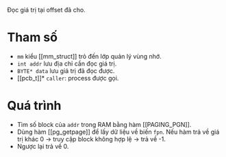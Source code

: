 Đọc giá trị tại offset đã cho.
# Tham số
- `mm` kiểu [[mm_struct]] trỏ đến lớp quản lý vùng nhớ.
- `int addr` lưu địa chỉ cần đọc giá trị.
- `BYTE* data` lưu giá trị đã đọc được.
- [[pcb_t]]* `caller`: process được gọi.
# Quá trình
- Tìm số block của `addr` trong RAM bằng hàm [[PAGING_PGN]].
- Dùng hàm [[pg_getpage]] để lấy dữ liệu về biến `fpn`. Nếu hàm trả về giá trị khác 0 -> truy cập block không hợp lệ -> trả về -1.
- Ngược lại trả về 0.